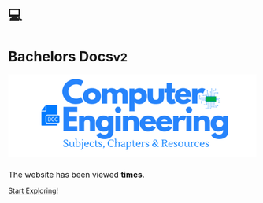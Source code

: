 <br>
<br>

# 💻
# Bachelors Docs<small>v2</small>


 <p align="center">
  <img src="images/coverstuff.png" alt="Sublime's custom image"/>
</p>
<h1 style="font-weight: 400;font-size: 16px;">The website has been viewed <b><span id="visits"></span> times</b>.</h1>

[Start Exploring!](#motivation)


